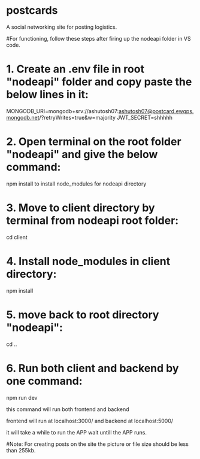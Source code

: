 # postcards
A social networking site for posting logistics.

#For functioning, follow these steps after firing up the nodeapi folder in VS code.

# 1. Create an .env file in root "nodeapi" folder and copy paste the below lines in it:

MONGODB_URI=mongodb+srv://ashutosh07:ashutosh07@postcard.ewqps.mongodb.net/<dbname>?retryWrites=true&w=majority
JWT_SECRET=shhhhh

# 2. Open terminal on the root folder "nodeapi" and give the below command:
npm install
to install node_modules for nodeapi directory

# 3. Move to client directory by terminal from nodeapi root folder:
cd client

# 4. Install node_modules in client directory:
npm install

# 5. move back to root directory "nodeapi":
cd ..

# 6. Run both client and backend by one command:
npm run dev

this command will run both frontend and backend   

frontend will run at localhost:3000/ and backend at localhost:5000/

it will take a while to run the APP wait untill the APP runs.

#Note: For creating posts on the site the picture or file size should be less than 255kb.

